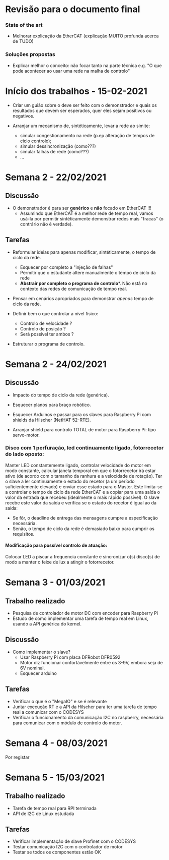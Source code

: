 # Revisão para o documento final

### State of the art
 - Melhorar explicação da EtherCAT
 (explicação MUITO profunda acerca de TUDO)

### Soluções propostas

- Explicar melhor o conceito: não focar tanto na parte técnica
e.g. "O que pode acontecer ao usar uma rede na malha de controlo"

# Início dos trabalhos - 15-02-2021

- Criar um guião sobre o deve ser feito com o demonstrador e quais os
resultados que devem ser esperados, quer eles sejam positivos ou
negativos.

- Arranjar um mecanismo de, sintéticamente, levar a rede ao simite:
  - simular congestionamento na rede (p.ep alteração de tempos de ciclo
controlo);
  - simular dessincronização (como???)
  - simular falhas de rede (como???)
  - ...

# Semana 2 - 22/02/2021

## Discussão
- O demonstrador é para ser **genérico** e **não** focado em EtherCAT !!!
  - Assumindo que EtherCAT é a melhor rede de tempo real, vamos usá-la
  por permitir sintéticamente demonstrar redes mais "fracas" (o
  contrário não é verdade).

## Tarefas
- Reformular ideias para apenas modificar, sintéticamente, o tempo de ciclo da rede.
  - Esquecer por completo a "injeção de falhas"
  - Permitir que o estudante altere manualmente o tempo de ciclo da rede
  - **Abstrair por completo o programa de controlo***. Não está no contexto das redes
  de comunicação de tempo real.

- Pensar em cenários apropriados para demonstrar _apenas_ tempo de ciclo da rede.

- Definir bem o que controlar a nível físico:
  - Controlo de velocidade ?
  - Controlo de posição ?
  - Será possível ter ambos ?

- Estruturar o programa de controlo.

# Semana 2 - 24/02/2021

## Discussão
- Impacto do tempo de ciclo da rede (genérica).

- Esquecer planos para braço robótico.

- Esquecer Arduinos e passar para os slaves para Raspberry Pi com shields da
 Hilscher (NetHAT 52-RTE).

- Arranjar shield para controlo TOTAL de motor para Raspberry Pi: tipo servo-motor.

### Disco com 1 perfuração, led continuamente ligado, fotorrecetor do lado oposto:
Manter LED constantemente ligado, controlar velocidade do motor em modo constante,
calcular janela temporal em que o fotorrecetor irá estar ativo (de acordo com
o tamanho da ranhura e a velocidade de rotação). Ter o slave a ler continuamente
o estado do recetor (a um período suficientemente elevado) e enviar esse estado
para o Master. Este limita-se a controlar o tempo de ciclo da rede EtherCAT e a
copiar para uma saída o valor da entrada que recebeu (idealmente o mais rápido
possível). O slave recebe este valor da saída e verifica se o estado do recetor
é igual ao da saída:
  - Se fôr, o deadline de entrega das mensagens cumpre a especificação necessária.
  - Senão, o tempo de ciclo da rede é demasiado baixo para cumprir os requisitos.

#### Modificação para possível controlo de atuação:
Colocar LED a piscar a frequencia constante e sincronizar o(s) disco(s)
de modo a manter o feixe de lux a atingir o fotorrecetor.

# Semana 3 - 01/03/2021

## Trabalho realizado
- Pesquisa de controlador de motor DC com encoder para Raspberry Pi
- Estudo de como implementar uma tarefa de tempo real em Linux, usando a API
genérica do kernel.

## Discussão
- Como implementar o slave?
  - Usar Raspberry Pi com placa DFRobot DFR0592
  - Motor diz funcionar confortávelmente entre os 3-9V, embora seja de 6V nominal.
  - Esquecer arduino
## Tarefas
- Verificar o que é o "MegaIO" e se é relevante
- Juntar execução RT e a API da Hilscher para ter uma tarefa de tempo real a
comunicar com o CODESYS
- Verificar o funcionamento da comunicação I2C no raspberry, necessária para
comunicar com o módulo de controlo do motor.

# Semana 4 - 08/03/2021
Por registar

# Semana 5 - 15/03/2021

## Trabalho realizado
- Tarefa de tempo real para RPI terminada
- API de I2C de Linux estudada

## Tarefas
- Verificar implementação de slave Profinet com o CODESYS
- Testar comunicação I2C com o controlador de motor
- Testar se todos os componentes estão OK

